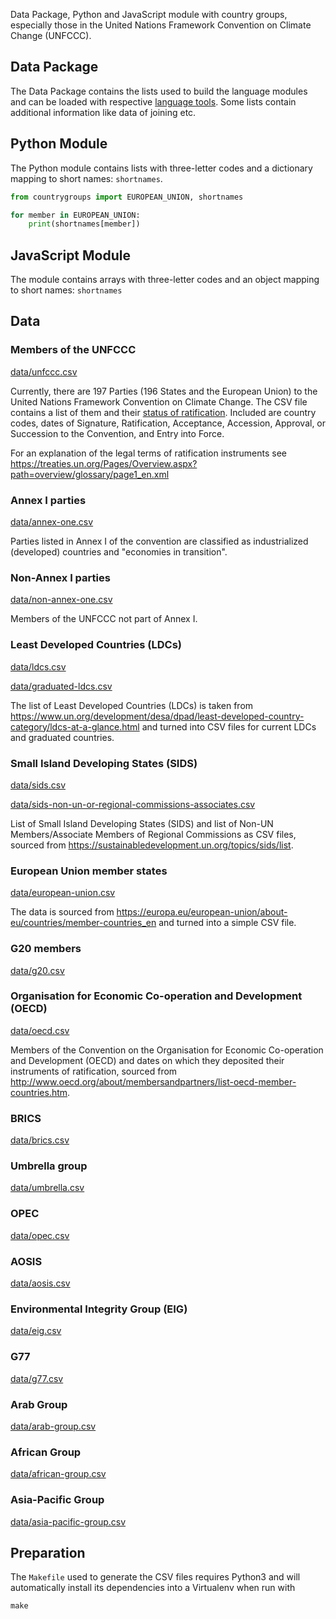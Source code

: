 Data Package, Python and JavaScript module with country groups, especially those in the United Nations Framework Convention on Climate Change (UNFCCC).

## Data Package

The Data Package contains the lists used to build the language modules and can
be loaded with respective [language tools](http://frictionlessdata.io/tools/).
Some lists contain additional information like data of joining etc.

## Python Module

The Python module contains lists with three-letter codes and a dictionary
mapping to short names: `shortnames`.

```py
from countrygroups import EUROPEAN_UNION, shortnames

for member in EUROPEAN_UNION:
    print(shortnames[member])
```

## JavaScript Module

The module contains arrays with three-letter codes and an object mapping to
short names: `shortnames`

## Data

### Members of the UNFCCC

[data/unfccc.csv](data/unfccc.csv)

Currently, there are 197 Parties (196 States and the European Union) to the United
Nations Framework Convention on Climate Change.
The CSV file contains a list of them and their [status of ratification](http://unfccc.int/essential_background/convention/status_of_ratification/items/2631.php).
Included are country codes, dates of Signature, Ratification, Acceptance,
Accession, Approval, or Succession to the Convention, and Entry into Force.

For an explanation of the legal terms of ratification instruments see
<https://treaties.un.org/Pages/Overview.aspx?path=overview/glossary/page1_en.xml>

### Annex I parties

[data/annex-one.csv](data/annex-one.csv)

Parties listed in Annex I of the convention are classified as industrialized (developed) countries and "economies in transition".

### Non-Annex I parties

[data/non-annex-one.csv](data/non-annex-one.csv)

Members of the UNFCCC not part of Annex I.

### Least Developed Countries (LDCs)

[data/ldcs.csv](data/ldcs.csv)

[data/graduated-ldcs.csv](data/graduated-ldcs.csv)

The list of Least Developed Countries (LDCs) is taken from
<https://www.un.org/development/desa/dpad/least-developed-country-category/ldcs-at-a-glance.html>
and turned into CSV files for current LDCs and graduated countries.

### Small Island Developing States (SIDS)

[data/sids.csv](data/sids.csv)

[data/sids-non-un-or-regional-commissions-associates.csv](data/sids-non-un-or-regional-commissions-associates.csv)

List of Small Island Developing States (SIDS) and list of Non-UN Members/Associate Members of Regional Commissions as CSV files, sourced from
<https://sustainabledevelopment.un.org/topics/sids/list>.

### European Union member states

[data/european-union.csv](data/european-union.csv)

The data is sourced from <https://europa.eu/european-union/about-eu/countries/member-countries_en>
and turned into a simple CSV file.

### G20 members

[data/g20.csv](data/g20.csv)

### Organisation for Economic Co-operation and Development (OECD)

[data/oecd.csv](data/oecd.csv)

Members of the Convention on the Organisation for Economic Co-operation and Development (OECD) and dates on which they deposited their instruments of ratification, sourced from <http://www.oecd.org/about/membersandpartners/list-oecd-member-countries.htm>.

### BRICS

[data/brics.csv](data/brics.csv)

### Umbrella group

[data/umbrella.csv](data/umbrella.csv)

### OPEC

[data/opec.csv](data/opec.csv)

### AOSIS

[data/aosis.csv](data/aosis.csv)

### Environmental Integrity Group (EIG)

[data/eig.csv](data/eig.csv)

### G77

[data/g77.csv](data/g77.csv)

### Arab Group

[data/arab-group.csv](arab-group.csv)

### African Group

[data/african-group.csv](african-group.csv)

### Asia-Pacific Group

[data/asia-pacific-group.csv](asia-pacific-group.csv)


## Preparation

The `Makefile` used to generate the CSV files requires Python3 and will
automatically install its dependencies into a Virtualenv when run with

```shell
make
```


